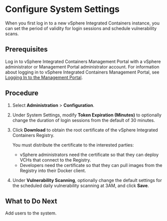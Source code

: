 # Configure System Settings #

When you first log in to a new vSphere Integrated Containers instance, you can set the period of validity for login sessions and schedule vulnerability scans.

## Prerequisites

Log in to vSphere Integrated Containers Management Portal with a vSphere administrator or Management Portal administrator account. For information about logging in to vSphere Integrated Containers Management Portal, see [Logging In to the Management Portal](logging_in_mp.md).

## Procedure

1. Select **Administration** > **Configuration**.
3. Under System Settings, modify **Token Expiration (Minutes)** to optionally change the duration of login sessions from the default of 30 minutes.
4. Click **Download** to obtain the root certificate of the vSphere Integrated Containers Registry. 
	
    You must distribute the certificate to the interested parties:

    - vSphere administrators need the certificate so that they can deploy VCHs that connect to the Registry.
    - Developers need the certificate so that they can pull images from the Registry into their Docker client.

5. Under **Vulnerability Scanning**, optionally change the default settings for the scheduled daily vulnerability scanning at 3AM, and click **Save**.

## What to Do Next

Add users to the system.
